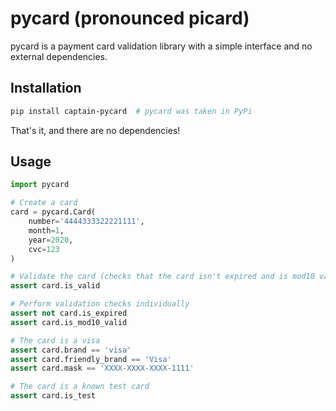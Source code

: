pycard (pronounced picard)
==========================

pycard is a payment card validation library with a simple interface and no
external dependencies.

Installation
------------

```bash
pip install captain-pycard  # pycard was taken in PyPi
```

That's it, and there are no dependencies!

Usage
-----

```python
import pycard

# Create a card
card = pycard.Card(
    number='4444333322221111',
    month=1,
    year=2020,
    cvc=123
)

# Validate the card (checks that the card isn't expired and is mod10 valid)
assert card.is_valid

# Perform validation checks individually
assert not card.is_expired
assert card.is_mod10_valid

# The card is a visa
assert card.brand == 'visa'
assert card.friendly_brand == 'Visa'
assert card.mask == 'XXXX-XXXX-XXXX-1111'

# The card is a known test card
assert card.is_test
```
